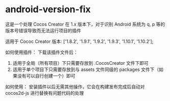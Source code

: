 # android-version-fix

这是一个处理 Cocos Creator 在 1.x 版本下，对于识别 Android 系统为 q, p 等的版本号错误导致而无法运行项目的插件

适用于 Cococ Creator 版本: ['1.8.2', '1.9.1', '1.9.2', '1.9.3', '1.10.1', '1.10.2'];

如何使用插件：
  下载该插件文件后：
  1. 适用于全局（所有项目）下只需要存放到 .CocosCreator 文件下即可
  2. 适用于单个项目下只需要存放到与 assets 文件同级的 packages 文件下（如果没有可以自行创建一个）即可
  
如何使用：
  安装插件以后无需其他操作，它会在构建发布完成后自动对 cocos2d-js 进行替换有问题代码的处理


